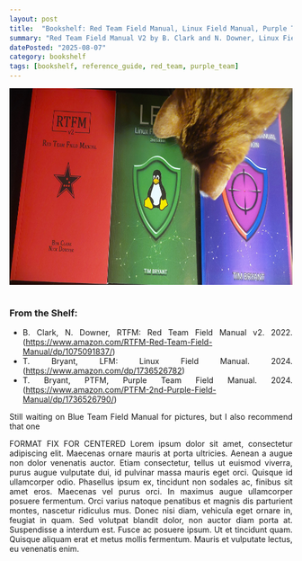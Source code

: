 ```yaml
---
layout: post
title:  "Bookshelf: Red Team Field Manual, Linux Field Manual, Purple Team Manual"
summary: "Red Team Field Manual V2 by B. Clark and N. Downer, Linux Field Manual by T. Bryant, and Purple Team Manual by T. Bryant"
datePosted: "2025-08-07"
category: bookshelf
tags: [bookshelf, reference_guide, red_team, purple_team]
---
```

<style>
.justified-content {
    text-align: justify;
    text-justify: inter-word;
}
</style>

<div class="justified-content">

<img src="/media/imgs/bookshelf/bookshelf_field_guides.JPG" alt="Red Team Field Manual V2 by B. Clark and N. Downer, Linux Field Manual by T. Bryant, and Purple Team Manual by T. Bryant" style="height: 350px; width: auto; max-width: 100%; display: block; margin: 0 auto;">

<br>
<h3> From the Shelf: </h3>
<ul>
    <li>B. Clark, N. Downer, RTFM: Red Team Field Manual v2. 2022. (<a href="https://www.amazon.com/RTFM-Red-Team-Field-Manual/dp/1075091837/" target="_blank">https://www.amazon.com/RTFM-Red-Team-Field-Manual/dp/1075091837/</a>)</li>
    <li>T. Bryant, LFM: Linux Field Manual. 2024. (<a href="https://www.amazon.com/dp/1736526782" target="_blank">https://www.amazon.com/dp/1736526782</a>)</li>
    <li>T. Bryant, PTFM, Purple Team Field Manual. 2024. (<a href="https://www.amazon.com/PTFM-2nd-Purple-Field-Manual/dp/1736526790/" target="_blank">https://www.amazon.com/PTFM-2nd-Purple-Field-Manual/dp/1736526790/</a>)</li>
              
</ul>

<p>
Still waiting on Blue Team Field Manual for pictures, but I also recommend that one 

FORMAT FIX FOR CENTERED
Lorem ipsum dolor sit amet, consectetur adipiscing elit. Maecenas ornare mauris at porta ultricies. Aenean a augue non dolor venenatis auctor. Etiam consectetur, tellus ut euismod viverra, purus augue vulputate dui, id pulvinar massa mauris eget orci. Quisque id ullamcorper odio. Phasellus ipsum ex, tincidunt non sodales ac, finibus sit amet eros. Maecenas vel purus orci. In maximus augue ullamcorper posuere fermentum. Orci varius natoque penatibus et magnis dis parturient montes, nascetur ridiculus mus. Donec nisi diam, vehicula eget ornare in, feugiat in quam. Sed volutpat blandit dolor, non auctor diam porta at. Suspendisse a interdum est. Fusce ac posuere ipsum. Ut et tincidunt quam. Quisque aliquam erat et metus mollis fermentum. Mauris et vulputate lectus, eu venenatis enim. 
</p>
